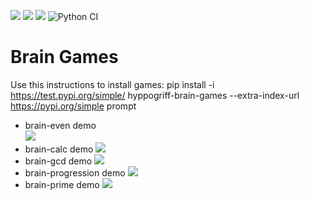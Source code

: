 <a href="https://codeclimate.com/github/Hyppogriff/python-project-lvl1/maintainability"><img src="https://api.codeclimate.com/v1/badges/419a6e90f3bd4e1769aa/maintainability" /></a>
<a href="https://codeclimate.com/github/Hyppogriff/python-project-lvl1/test_coverage"><img src="https://api.codeclimate.com/v1/badges/419a6e90f3bd4e1769aa/test_coverage" /></a>
<a href="https://travis-ci.org/Hyppogriff/python-project-lvl1"><img src="https://travis-ci.org/Hyppogriff/python-project-lvl1.svg?branch=master"></a>
![Python CI](https://github.com/Hyppogriff/python-project-lvl1/workflows/Python%20CI/badge.svg)  

# Brain Games

Use this instructions to install games:
pip install -i https://test.pypi.org/simple/ hyppogriff-brain-games --extra-index-url https://pypi.org/simple prompt  

* brain-even demo  
<a href="https://asciinema.org/a/sjHo1xIpWSYm6jpe2yIjVg6gA" target="_blank"><img src="https://asciinema.org/a/sjHo1xIpWSYm6jpe2yIjVg6gA.svg" /></a>
* brain-calc demo
<a href="https://asciinema.org/a/360782" target="_blank"><img src="https://asciinema.org/a/360782.svg" /></a>
* brain-gcd demo
<a href="https://asciinema.org/a/360797" target="_blank"><img src="https://asciinema.org/a/360797.svg" /></a>
* brain-progression demo
<a href="https://asciinema.org/a/360992" target="_blank"><img src="https://asciinema.org/a/360992.svg" /></a>
* brain-prime demo
<a href="https://asciinema.org/a/361184" target="_blank"><img src="https://asciinema.org/a/361184.svg" /></a>
